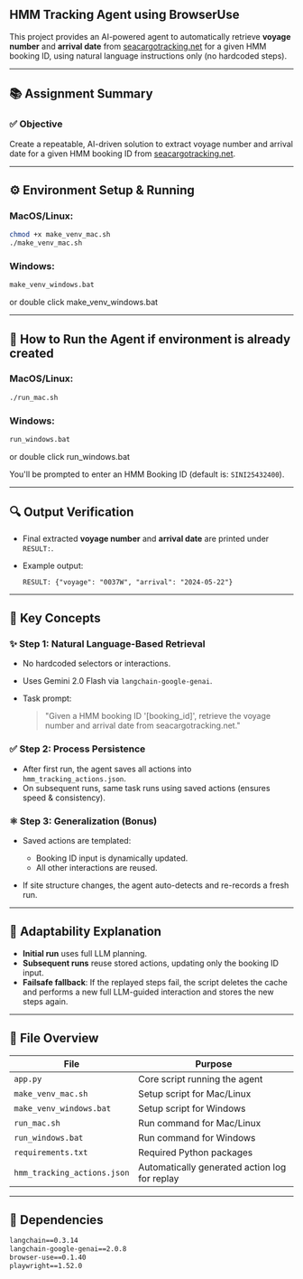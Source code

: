 ## HMM Tracking Agent using BrowserUse

This project provides an AI-powered agent to automatically retrieve **voyage number** and **arrival date** from [seacargotracking.net](http://seacargotracking.net) for a given HMM booking ID, using natural language instructions only (no hardcoded steps).

---

## 📚 Assignment Summary

### ✅ **Objective**

Create a repeatable, AI-driven solution to extract voyage number and arrival date for a given HMM booking ID from [seacargotracking.net](http://seacargotracking.net).

---

## ⚙️ Environment Setup & Running

### MacOS/Linux:

```bash
chmod +x make_venv_mac.sh
./make_venv_mac.sh
```

### Windows:

```cmd
make_venv_windows.bat
```

or double click make_venv_windows.bat

---

## 🚧 How to Run the Agent if environment is already created

### MacOS/Linux:

```bash
./run_mac.sh
```

### Windows:

```cmd
run_windows.bat
```

or double click run_windows.bat

You'll be prompted to enter an HMM Booking ID (default is: `SINI25432400`).

---

## 🔍 Output Verification

* Final extracted **voyage number** and **arrival date** are printed under `RESULT:`.
* Example output:

  ```
  RESULT: {"voyage": "0037W", "arrival": "2024-05-22"}
  ```

---

## 🔐 Key Concepts

### ✨ Step 1: Natural Language-Based Retrieval

* No hardcoded selectors or interactions.
* Uses Gemini 2.0 Flash via `langchain-google-genai`.
* Task prompt:

  > "Given a HMM booking ID '\[booking\_id]', retrieve the voyage number and arrival date from seacargotracking.net."

### ✅ Step 2: Process Persistence

* After first run, the agent saves all actions into `hmm_tracking_actions.json`.
* On subsequent runs, same task runs using saved actions (ensures speed & consistency).

### ⚛️ Step 3: Generalization (Bonus)

* Saved actions are templated:

  * Booking ID input is dynamically updated.
  * All other interactions are reused.
* If site structure changes, the agent auto-detects and re-records a fresh run.

---

## 📝 Adaptability Explanation

* **Initial run** uses full LLM planning.
* **Subsequent runs** reuse stored actions, updating only the booking ID input.
* **Failsafe fallback**: If the replayed steps fail, the script deletes the cache and performs a new full LLM-guided interaction and stores the new steps again.

---

## 📂 File Overview

| File                        | Purpose                                       |
| --------------------------- | --------------------------------------------- |
| `app.py`                    | Core script running the agent                 |
| `make_venv_mac.sh`          | Setup script for Mac/Linux                    |
| `make_venv_windows.bat`     | Setup script for Windows                      |
| `run_mac.sh`                | Run command for Mac/Linux                     |
| `run_windows.bat`           | Run command for Windows                       |
| `requirements.txt`          | Required Python packages                      |
| `hmm_tracking_actions.json` | Automatically generated action log for replay |

---

## 💼 Dependencies

```txt
langchain==0.3.14
langchain-google-genai==2.0.8
browser-use==0.1.40
playwright==1.52.0
```

